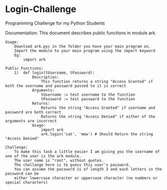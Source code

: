 # Login-Challenge
Programming Challenge for my Python Students

Documentation:
	This document describes public functions in module ark.

	Usage:
		Download ark.pyc in the folder you have your main program on.
		Import the module to your main program using the import keyword
		Eg:
			import ark

	Public Functions:
		1)	def login(tUsername, tPassword):
				Description:
					This function returns a string "Access Granted" if both the username and password passed to it is correct
				Arguments:
					tUsername := test username to the function
					tPassword := test password to the function
				Returns:
					Returns the string "Access Granted" if username and password are both correct
					Returns the string "Access Denied" if either of the arguments are incorrect
				Usage:
					import ark
					ark.login('cat', 'mew')	# Should Return the string "Access Denied"

	Challenge:
		To make this task a little easier I am giving you the username of one of the user is the ark module. 
		The user name is "root", without quotes. 
		The challange here is to guess this user's password. 
		You can assume the password is of length 3 and each letters in the password can be 
		either lowercase character or uppercase character (no numbers or special characters)

